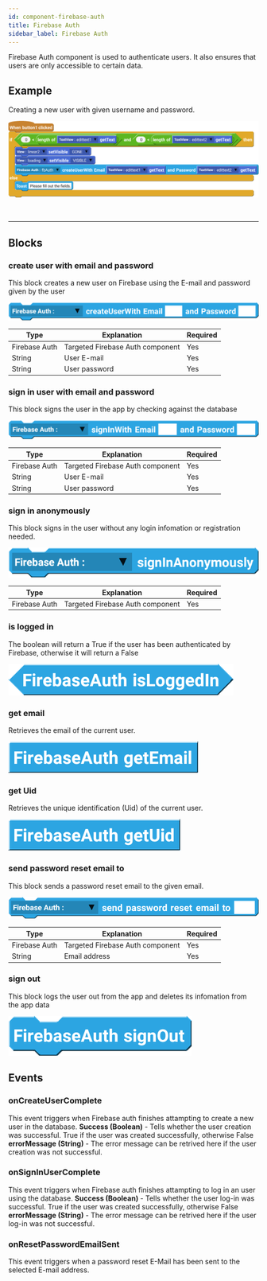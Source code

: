 ```yaml
---
id: component-firebase-auth
title: Firebase Auth
sidebar_label: Firebase Auth
---
```


Firebase Auth component is used to authenticate users. It also ensures that users are only accessible to certain data.

## Example

Creating a new user with given username and password.

![example](assets/component-firebase-auth/example.png)

<br/>

--------------------

## Blocks

### create user with email and password

This block creates a new user on Firebase using the E-mail and password given by the user

![create user](assets/component-firebase-auth/create-user.png)

| Type          | Explanation                      | Required |
| ------------- | -------------------------------- | -------- |
| Firebase Auth | Targeted Firebase Auth component | Yes      |
| String        | User E-mail                      | Yes      |
| String        | User password                    | Yes      |

### sign in user with email and password

This block signs the user in the app by checking against the database

![sign in user](assets/component-firebase-auth/sign-in.png)

| Type          | Explanation                      | Required |
| ------------- | -------------------------------- | -------- |
| Firebase Auth | Targeted Firebase Auth component | Yes      |
| String        | User E-mail                      | Yes      |
| String        | User password                    | Yes      |

### sign in anonymously

This block signs in the user without any login infomation or registration needed.

![sign in anonymously](assets/component-firebase-auth/sign-in-anonymously.png)

| Type          | Explanation                      | Required |
| ------------- | -------------------------------- | -------- |
| Firebase Auth | Targeted Firebase Auth component | Yes      |

### is logged in

The boolean will return a True if the user has been authenticated by Firebase, otherwise it will return a False

![is logged in](assets/component-firebase-auth/is-logged-in.png)

### get email

Retrieves the email of the current user.

![get email](assets/component-firebase-auth/get-email.png)

### get Uid

Retrieves the unique identification (Uid) of the current user.

![get uid](assets/component-firebase-auth/get-uid.png)

### send password reset email to

This block sends a password reset email to the given email.

![create user](assets/component-firebase-auth/send-password-reset.png)

| Type          | Explanation                      | Required |
| ------------- | -------------------------------- | -------- |
| Firebase Auth | Targeted Firebase Auth component | Yes      |
| String        | Email address                    | Yes      |

### sign out

This block logs the user out from the app and deletes its infomation from the app data

![sign out](assets/component-firebase-auth/sign-out.png)

## Events

### onCreateUserComplete

This event triggers when Firebase auth finishes attampting to create a new user in the database.
**Success (Boolean)** - Tells whether the user creation was successful. True if the user was created successfully, otherwise False
**errorMessage (String)** - The error message can be retrived here if the user creation was not successful.

### onSignInUserComplete

This event triggers when Firebase auth finishes attampting to log in an user using the database.
**Success (Boolean)** - Tells whether the user log-in was successful. True if the user was created successfully, otherwise False
**errorMessage (String)** - The error message can be retrived here if the user log-in was not successful.
### onResetPasswordEmailSent

This event triggers when a password reset E-Mail has been sent to the selected E-mail address.